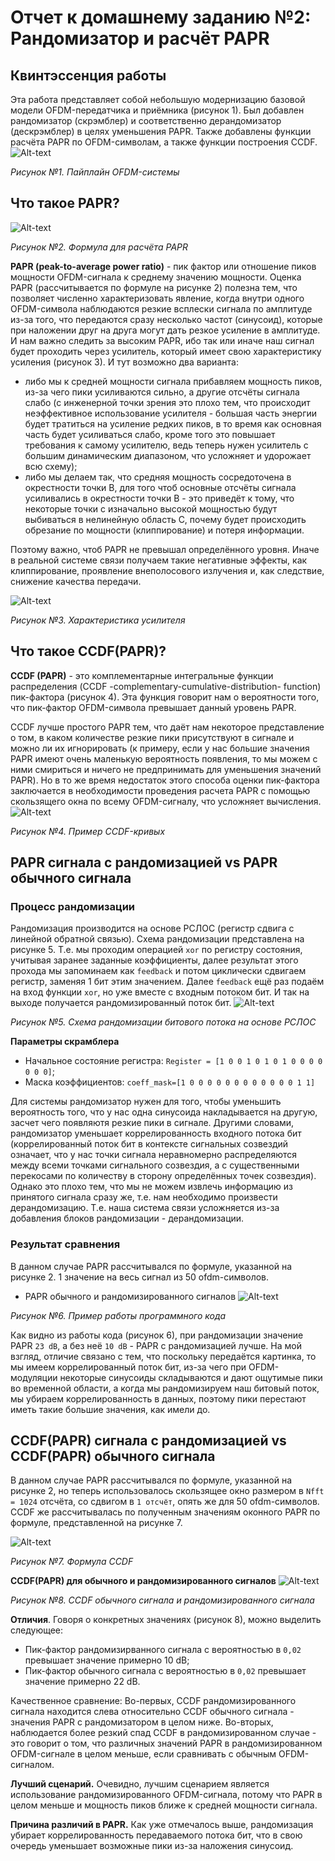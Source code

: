 # Отчет к домашнему заданию №2: Рандомизатор и расчёт PAPR

## Квинтэссенция работы
Эта работа представляет собой небольшую модернизацию базовой модели OFDM-передатчика и приёмника (рисунок 1). Был добавлен рандомизатор (скрэмблер) и соответственно дерандомизатор (дескрэмблер) в целях уменьшения PAPR. Также добавлены функции расчёта PAPR по OFDM-символам, а также функции построения CCDF. 
![Alt-text](<graphs/task2.png>)

_Рисунок №1. Пайплайн OFDM-системы_

## Что такое PAPR?
![Alt-text](<graphs/paprformula.png>)

_Рисунок №2. Формула для расчёта PAPR_

__PAPR (peak-to-average power ratio)__ - пик фактор или отношение пиков мощности OFDM-сигнала к среднему значению мощности. Оценка PAPR (рассчитывается по формуле на рисунке 2) полезна тем, что позволяет численно характеризовать явление, когда внутри одного OFDM-символа наблюдаются резкие всплески сигнала по амплитуде из-за того, что передаются сразу несколько частот (синусоид), которые при наложении друг на друга могут дать резкое усиление в амплитуде. И нам важно следить за высоким PAPR, ибо так или иначе наш сигнал будет проходить через усилитель, который имеет свою характеристику усиления (рисунок 3). И тут возможно два варианта:
* либо мы к средней мощности сигнала прибавляем мощность пиков, из-за чего пики усиливаются сильно, а другие отсчёты сигнала слабо (с инженерной точки зрения это плохо тем, что происходит неэффективное использование усилителя - большая часть энергии будет тратиться на усиление редких пиков, в то время как основная часть будет усиливаться слабо, кроме того это повышает требования к самому усилителю, ведь теперь нужен усилитель с большим динамическим диапазоном, что усложняет и удорожает всю схему);
* либо мы делаем так, что средняя мощность сосредоточена в окрестности точки В, для того чтоб основные отсчёты сигнала усиливались в окрестности точки B - это приведёт к тому, что некоторые точки с изначально высокой мощностью будут выбиваться в нелинейную область C, почему будет происходить обрезание по мощности (клиппирование) и потеря информации. 

Поэтому важно, чтоб PAPR не превышал определённого уровня. Иначе в реальной системе связи получаем такие негативные эффекты, как клиппирование, проявление внеполосового излучения и, как следствие, снижение качества передачи.

![Alt-text](<graphs/amp.png>)

_Рисунок №3. Характеристика усилителя_

## Что такое CCDF(PAPR)?
__CCDF (PAPR)__ - это комплементарные интегральные функции распределения (CCDF -complementary-cumulative-distribution-
function) пик-фактора (рисунок 4). Эта функция говорит нам о вероятности того, что пик-фактор OFDM-символа превышает данный уровень PAPR. 

CCDF лучше простого PAPR тем, что даёт нам некоторое представление о том, в каком количестве резкие пики присутствуют в сигнале и можно ли их игнорировать (к примеру, если у нас большие значения PAPR имеют очень маленькую вероятность появления, то мы можем с ними смириться и ничего не предпринимать для уменьшения значений PAPR). Но в то же время недостаток этого способа оценки пик-фактора заключается в необходимости проведения расчета PAPR с помощью скользящего окна по всему OFDM-сигналу, что усложняет вычисления.
![Alt-text](<graphs/ССDF.png>)

_Рисунок №4. Пример CCDF-кривых_

## PAPR сигнала с рандомизацией vs PAPR обычного сигнала
### Процесс рандомизации
Рандомизация производится на основе РСЛОС (регистр сдвига с линейной обратной связью). Схема рандомизации представлена на рисунке 5. Т.е. мы проходим операцией `xor` по регистру состояния, учитывая заранее заданные коэффициенты, далее результат этого прохода мы запоминаем как `feedback` и потом циклически сдвигаем регистр, заменяя 1 бит этим значением. Далее `feedback` ещё раз подаём на вход функции `xor`, но уже вместе с входным потоком бит. И так на выходе получается рандомизированный поток бит.
![Alt-text](<graphs/rslos.png>)

_Рисунок №5. Схема рандомизации битового потока на основе РСЛОС_

**Параметры скрамблера**
* Начальное состояние регистра: `Register = [1 0 0 1 0 1 0 1 0 0 0 0 0 0 0]`;
* Маска коэффициентов: `coeff_mask=[1 0 0 0 0 0 0 0 0 0 0 0 0 1 1]`

Для системы рандомизатор нужен для того, чтобы уменьшить вероятность того, что у нас одна синусоида накладывается на другую, засчет чего появляютя резкие пики в сигнале. Другими словами, рандомизатор уменьшает коррелированность входного потока бит (коррелированный поток бит в контексте сигнальных созвездий означает, что у нас точки сигнала неравномерно распределяются между всеми точками сигнального созвездия, а с существенными перекосами по количеству в сторону определённых точек созвездия). Однако это плохо тем, что мы не можем извлечь информацию из принятого сигнала сразу же, т.е. нам необходимо произвести дерандомизацию. Т.е. наша система связи усложняется из-за добавления блоков рандомизации - дерандомизации.

### Результат сравнения
В данном случае PAPR рассчитывался по формуле, указанной на рисунке 2. 1 значение на весь сигнал из 50 ofdm-символов.   

* PAPR обычного и рандомизированного сигналов
![Alt-text](<graphs/PAPR1.png>)

_Рисунок №6. Пример работы программного кода_

Как видно из работы кода (рисунок 6), при рандомизации значение PAPR `23 dB`, а без неё `10 dB` - PAPR с рандомизацией лучше. На мой взгляд, отличие связано с тем, что поскольку передаётся картинка, то мы имеем коррелированный поток бит, из-за чего при OFDM-модуляции некоторые синусоиды складываются и дают ощутимые пики во временной области, а когда мы рандомизируем наш битовый поток, мы убираем коррелированность в данных, поэтому пики перестают иметь такие большие значения, как имели до.

## CCDF(PAPR) сигнала с рандомизацией vs CCDF(PAPR) обычного сигнала
В данном случае PAPR рассчитывался по формуле, указанной на рисунке 2, но теперь использовалось скользящее окно размером в `Nfft = 1024` отсчёта, со сдвигом в `1 отсчёт`, опять же для 50 ofdm-символов. CCDF же рассчитывалась по полученным значениям оконного PAPR по формуле, представленной на рисунке 7.

![Alt-text](<graphs/ССDF_t.png>)

_Рисунок №7. Формула CCDF_


__CCDF(PAPR) для обычного и рандомизированного сигналов__
![Alt-text](<graphs/ССDF2.png>)

_Рисунок №8. CCDF обычного сигнала и рандомизированного сигнала_

**Отличия**. Говоря о конкретных значениях (рисунок 8), можно выделить следующее: 
* Пик-фактор рандомизирванного сигнала с вероятностью в `0,02` превышает значение примерно 10 dB;
* Пик-фактор обычного сигнала с вероятностью в `0,02` превышает значение примерно 22 dB.

Качественное сравнение:
 Во-первых, CCDF рандомизированного сигнала находится слева относительно CCDF обычного сигнала - значения PAPR  с рандомизатором в целом ниже. Во-вторых, наблюдается более резкий спад CCDF в рандомизированном случае - это говорит о том, что различных значений PAPR в рандомизированном OFDM-сигнале в целом меньше, если сравнивать с обычным OFDM-сигналом.

**Лучший сценарий.** Очевидно, лучшим сценарием является использование рандомизированного OFDM-сигнала, потому что PAPR в целом меньше и мощность пиков ближе к средней мощности сигнала.

**Причина различий в PAPR.** Как уже отмечалось выше, рандомизация убирает коррелированность передаваемого потока бит, что в свою очередь уменьшает возможные пики из-за наложения синусоид.
